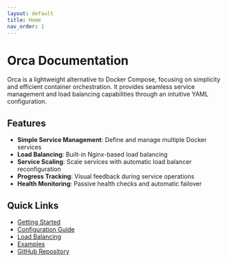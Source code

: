 ```yaml
---
layout: default
title: Home
nav_order: 1
---
```


# Orca Documentation

Orca is a lightweight alternative to Docker Compose, focusing on simplicity and efficient container orchestration. It provides seamless service management and load balancing capabilities through an intuitive YAML configuration.

## Features

- **Simple Service Management**: Define and manage multiple Docker services
- **Load Balancing**: Built-in Nginx-based load balancing
- **Service Scaling**: Scale services with automatic load balancer reconfiguration
- **Progress Tracking**: Visual feedback during service operations
- **Health Monitoring**: Passive health checks and automatic failover

## Quick Links

- [Getting Started](getting-started.md)
- [Configuration Guide](configuration.md)
- [Load Balancing](load-balancing.md)
- [Examples](examples.md)
- [GitHub Repository](https://github.com/yourusername/orca)
